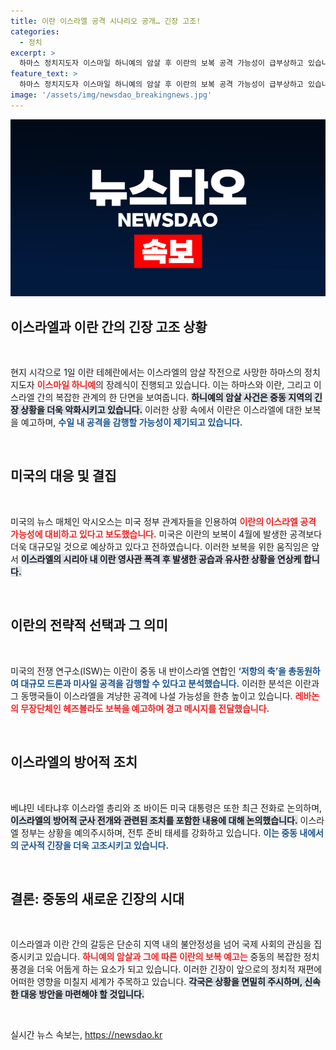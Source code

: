```yaml
---
title: 이란 이스라엘 공격 시나리오 공개… 긴장 고조!
categories:
  - 정치
excerpt: >
  하마스 정치지도자 이스마일 하니예의 암살 후 이란의 보복 공격 가능성이 급부상하고 있습니다. 이란은 이스라엘에 대한 대규모 공세를 예고하며, 미국도 대응 준비에 나섰습니다. 중동의 긴장이 고조되는 가운데 전투의 불씨가 될지 주목됩니다.
feature_text: >
  하마스 정치지도자 이스마일 하니예의 암살 후 이란의 보복 공격 가능성이 급부상하고 있습니다. 이란은 이스라엘에 대한 대규모 공세를 예고하며, 미국도 대응 준비에 나섰습니다. 중동의 긴장이 고조되는 가운데 전투의 불씨가 될지 주목됩니다.
image: '/assets/img/newsdao_breakingnews.jpg'
---
```


<p><img src="/assets/img/newsdao_breakingnews.jpg" alt="koreaapp 속보" /></p>

<h2 data-ke-size="size26">이스라엘과 이란 간의 긴장 고조 상황</h2>

<p data-ke-size="size16">&nbsp;</p>

<p>현지 시각으로 1일 이란 테헤란에서는 이스라엘의 암살 작전으로 사망한 하마스의 정치 지도자 <b><span style="color: #ee2323;">이스마일 하니예</span></b>의 장례식이 진행되고 있습니다. 이는 하마스와 이란, 그리고 이스라엘 간의 복잡한 관계의 한 단면을 보여줍니다. <b><span style="background-color: #21538527;">하니예의 암살 사건은 중동 지역의 긴장 상황을 더욱 악화시키고 있습니다.</span></b> 이러한 상황 속에서 이란은 이스라엘에 대한 보복을 예고하며, <b><span style="color: #1a5490;">수일 내 공격을 감행할 가능성이 제기되고 있습니다.</span></b></p>

<p data-ke-size="size16">&nbsp;</p>

<h2 data-ke-size="size26">미국의 대응 및 결집</h2>

<p data-ke-size="size16">&nbsp;</p>

<p>미국의 뉴스 매체인 악시오스는 미국 정부 관계자들을 인용하여 <b><span style="color: #ee2323;">이란의 이스라엘 공격 가능성에 대비하고 있다고 보도했습니다.</span></b> 미국은 이란의 보복이 4월에 발생한 공격보다 더욱 대규모일 것으로 예상하고 있다고 전하였습니다. 이러한 보복을 위한 움직임은 앞서 <b><span style="background-color: #21538527;">이스라엘의 시리아 내 이란 영사관 폭격 후 발생한 공습과 유사한 상황을 연상케 합니다.</span></b></p>

<p data-ke-size="size16">&nbsp;</p>

<h2 data-ke-size="size26">이란의 전략적 선택과 그 의미</h2>

<p data-ke-size="size16">&nbsp;</p>

<p>미국의 전쟁 연구소(ISW)는 이란이 중동 내 반이스라엘 연합인 <b><span style="color: #1a5490;">‘저항의 축’을 총동원하여 대규모 드론과 미사일 공격을 감행할 수 있다고 분석했습니다.</span></b> 이러한 분석은 이란과 그 동맹국들이 이스라엘을 겨냥한 공격에 나설 가능성을 한층 높이고 있습니다. <b><span style="color: #ee2323;">레바논의 무장단체인 헤즈볼라도 보복을 예고하며 경고 메시지를 전달했습니다.</span></b></p>

<p data-ke-size="size16">&nbsp;</p>

<h2 data-ke-size="size26">이스라엘의 방어적 조치</h2>

<p data-ke-size="size16">&nbsp;</p>

<p>베냐민 네타냐후 이스라엘 총리와 조 바이든 미국 대통령은 또한 최근 전화로 논의하며, <b><span style="background-color: #21538527;">이스라엘의 방어적 군사 전개와 관련된 조치를 포함한 내용에 대해 논의했습니다.</span></b> 이스라엘 정부는 상황을 예의주시하며, 전투 준비 태세를 강화하고 있습니다. <b><span style="color: #1a5490;">이는 중동 내에서의 군사적 긴장을 더욱 고조시키고 있습니다.</span></b></p>

<p data-ke-size="size16">&nbsp;</p>

<h2 data-ke-size="size26">결론: 중동의 새로운 긴장의 시대</h2>

<p data-ke-size="size16">&nbsp;</p>

<p>이스라엘과 이란 간의 갈등은 단순히 지역 내의 불안정성을 넘어 국제 사회의 관심을 집중시키고 있습니다. <b><span style="color: #ee2323;">하니예의 암살과 그에 따른 이란의 보복 예고는</span></b> 중동의 복잡한 정치 풍경을 더욱 어둡게 하는 요소가 되고 있습니다. 이러한 긴장이 앞으로의 정치적 재편에 어떠한 영향을 미칠지 세계가 주목하고 있습니다. <b><span style="background-color: #21538527;">각국은 상황을 면밀히 주시하며, 신속한 대응 방안을 마련해야 할 것입니다.</span></b></p>

<p data-ke-size="size16">&nbsp;</p>
실시간 뉴스 속보는, <a href="https://newsdao.kr" rel="dofollow">https://newsdao.kr</a>


